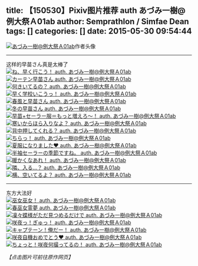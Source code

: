 title: 【150530】Pixiv图片推荐 auth あづみ一樹@例大祭Ａ01ab
author: Semprathlon / Simfae Dean
tags: []
categories: []
date: 2015-05-30 09:54:44
---
<a href="http://www.pixiv.net/member_illust.php?id=326359" ><img src="/blog/uploads/2015/05/4317338.jpg" alt="あづみ一樹@例大祭Ａ01ab" /></a>作者头像   
- - -
这样的早苗さん真是太棒了
<a href=" http://www.pixiv.net/member_illust.php?mode=medium&illust_id=15974592"><img data-src="http://i2.pixiv.net/img18/img/neko-001v/15974592.jpg" src="/blog/uploads/2015/05/15974592.jpg" alt="ね、早く行こう！ auth. あづみ一樹@例大祭Ａ01ab"/></a>
<a href=" http://www.pixiv.net/member_illust.php?mode=medium&illust_id=40238587"><img data-src="http://i4.pixiv.net/img-original/img/2013/12/12/18/48/15/40238587_p0.jpg" src="/blog/uploads/2015/05/40238587_p0.jpg" alt="カーテン早苗さん auth. あづみ一樹@例大祭Ａ01ab"/></a>
<a href=" http://www.pixiv.net/member_illust.php?mode=medium&illust_id=21646052"><img data-src="http://i2.pixiv.net/img18/img/neko-001v/21646052.jpg" src="/blog/uploads/2015/05/21646052.jpg" alt="何きいてるの？ auth. あづみ一樹@例大祭Ａ01ab"/></a>
<a href=" http://www.pixiv.net/member_illust.php?mode=medium&illust_id=18682154"><img data-src="http://i2.pixiv.net/img18/img/neko-001v/18682154.jpg" src="/blog/uploads/2015/05/18682154.jpg" alt="早く学校いこうっ！ auth. あづみ一樹@例大祭Ａ01ab"/></a>
<a href=" http://www.pixiv.net/member_illust.php?mode=medium&illust_id=35238263"><img data-src="http://i4.pixiv.net/img-original/img/2013/04/25/23/23/58/35238263_p0.jpg" src="/blog/uploads/2015/05/35238263_p0.jpg" alt="春風と早苗さん auth. あづみ一樹@例大祭Ａ01ab"/></a>
<a href=" http://www.pixiv.net/member_illust.php?mode=medium&illust_id=32353853"><img data-src="http://i2.pixiv.net/img18/img/neko-001v/32353853.jpg" src="/blog/uploads/2015/05/32353853.jpg" alt="冬の早苗さん auth. あづみ一樹@例大祭Ａ01ab"/></a>
<a href=" http://www.pixiv.net/member_illust.php?mode=medium&illust_id=20902833"><img data-src="http://i2.pixiv.net/img18/img/neko-001v/20902833.jpg" src="/blog/uploads/2015/05/20902833.jpg" alt="早苗+セーラー服＝もっと増えろ～！ auth. あづみ一樹@例大祭Ａ01ab"/></a>
<a href=" http://www.pixiv.net/member_illust.php?mode=medium&illust_id=23791677"><img data-src="http://i2.pixiv.net/img18/img/neko-001v/23791677.jpg" src="/blog/uploads/2015/05/23791677.jpg" alt="寒いからほら入りなよ？ auth. あづみ一樹@例大祭Ａ01ab"/></a>
<a href=" http://www.pixiv.net/member_illust.php?mode=medium&illust_id=27515853"><img data-src="http://i2.pixiv.net/img18/img/neko-001v/27515853.jpg" src="/blog/uploads/2015/05/27515853.jpg" alt="背中押してくれる？ auth. あづみ一樹@例大祭Ａ01ab"/></a>
<a href=" http://www.pixiv.net/member_illust.php?mode=medium&illust_id=18705460"><img data-src="http://i2.pixiv.net/img18/img/neko-001v/18705460.jpg" src="/blog/uploads/2015/05/18705460.jpg" alt="ちらっ！ auth. あづみ一樹@例大祭Ａ01ab"/></a>
<a href=" http://www.pixiv.net/member_illust.php?mode=medium&illust_id=29150403"><img data-src="http://i2.pixiv.net/img18/img/neko-001v/29150403.jpg" src="/blog/uploads/2015/05/29150403.jpg" alt="夏服になりました❤ auth. あづみ一樹@例大祭Ａ01ab"/></a>
<a href=" http://www.pixiv.net/member_illust.php?mode=medium&illust_id=20749458"><img data-src="http://i2.pixiv.net/img18/img/neko-001v/20749458.jpg" src="/blog/uploads/2015/05/20749458.jpg" alt="半袖セーラーの季節ですね。 auth. あづみ一樹@例大祭Ａ01ab"/></a>
<a href=" http://www.pixiv.net/member_illust.php?mode=medium&illust_id=32300694"><img data-src="http://i2.pixiv.net/img18/img/neko-001v/32300694.jpg" src="/blog/uploads/2015/05/32300694.jpg" alt="暖かくなあれ！ auth. あづみ一樹@例大祭Ａ01ab"/></a>
<a href=" http://www.pixiv.net/member_illust.php?mode=medium&illust_id=40600578"><img data-src="http://i3.pixiv.net/img-original/img/2013/12/29/22/20/24/40600578_p0.jpg" src="/blog/uploads/2015/05/40600578_p0.jpg" alt="隣、入る…？ auth. あづみ一樹@例大祭Ａ01ab"/></a>
<a href=" http://www.pixiv.net/member_illust.php?mode=medium&illust_id=21576582"><img data-src="http://i2.pixiv.net/img18/img/neko-001v/21576582.jpg" src="/blog/uploads/2015/05/21576582.jpg" alt="横、空いてるよ？ auth. あづみ一樹@例大祭Ａ01ab"/></a>
- - -
东方大法好   
<a href=" http://www.pixiv.net/member_illust.php?mode=medium&illust_id=30568665"><img data-src="http://i2.pixiv.net/img18/img/neko-001v/30568665.jpg" src="/blog/uploads/2015/05/30568665.jpg" alt="巫女巫女！ auth. あづみ一樹@例大祭Ａ01ab"/></a>
<a href=" http://www.pixiv.net/member_illust.php?mode=medium&illust_id=23809141"><img data-src="http://i2.pixiv.net/img18/img/neko-001v/23809141.jpg" src="/blog/uploads/2015/05/23809141.jpg" alt="春巫女霊夢 auth. あづみ一樹@例大祭Ａ01ab"/></a>
<a href=" http://www.pixiv.net/member_illust.php?mode=medium&illust_id=25667267"><img data-src="http://i2.pixiv.net/img18/img/neko-001v/25667267.jpg" src="/blog/uploads/2015/05/25667267.jpg" alt="凜々蝶様がただ見つめるだけで auth. あづみ一樹@例大祭Ａ01ab"/></a>
<a href=" http://www.pixiv.net/member_illust.php?mode=medium&illust_id=12461188"><img data-src="http://i2.pixiv.net/img18/img/neko-001v/12461188.jpg" src="/blog/uploads/2015/05/12461188.jpg" alt="咲夜っ！ぎゅっ！ auth. あづみ一樹@例大祭Ａ01ab"/></a>
<a href=" http://www.pixiv.net/member_illust.php?mode=medium&illust_id=6228444"><img data-src="http://i2.pixiv.net/img18/img/neko-001v/6228444.jpg" src="/blog/uploads/2015/05/6228444.jpg" alt="キャプテーン！俺だー！ auth. あづみ一樹@例大祭Ａ01ab"/></a>
<a href=" http://www.pixiv.net/member_illust.php?mode=medium&illust_id=35915713"><img data-src="http://i2.pixiv.net/img-original/img/2013/05/25/02/02/33/35915713_p0.jpg" src="/blog/uploads/2015/05/35915713_p0.jpg" alt="咲夜自機おめでとう❤ auth. あづみ一樹@例大祭Ａ01ab"/></a>
<a href=" http://www.pixiv.net/member_illust.php?mode=medium&illust_id=13675295"><img data-src="http://i2.pixiv.net/img18/img/neko-001v/13675295.jpg" src="/blog/uploads/2015/05/13675295.jpg" alt="ちょっと！咲夜何撮ってるの！ auth. あづみ一樹@例大祭Ａ01ab"/></a>

<em>【点击图片可前往原作网页】</em>